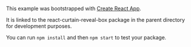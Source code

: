 This example was bootstrapped with [Create React App](https://github.com/facebook/create-react-app).

It is linked to the react-curtain-reveal-box package in the parent directory for development purposes.

You can run `npm install` and then `npm start` to test your package.
